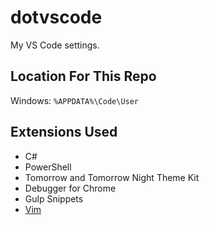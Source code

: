 # dotvscode

My VS Code settings.

## Location For This Repo

Windows: `%APPDATA%\Code\User`

## Extensions Used

- C#
- PowerShell
- Tomorrow and Tomorrow Night Theme Kit
- Debugger for Chrome
- Gulp Snippets
- [Vim](https://github.com/VSCodeVim/Vim)
